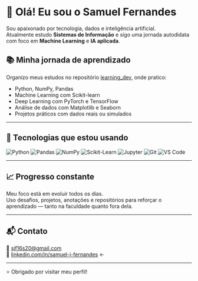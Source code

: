 # 👋 Olá! Eu sou o Samuel Fernandes

Sou apaixonado por tecnologia, dados e inteligência artificial.  
Atualmente estudo **Sistemas de Informação** e sigo uma jornada autodidata com foco em **Machine Learning** e **IA aplicada**.

## 📚 Minha jornada de aprendizado

Organizo meus estudos no repositório [learning_dev](https://github.com/sjf1616/learning_dev), onde pratico:

- Python, NumPy, Pandas
- Machine Learning com Scikit-learn
- Deep Learning com PyTorch e TensorFlow
- Análise de dados com Matplotlib e Seaborn
- Projetos práticos com dados reais ou simulados

---

## 🚀 Tecnologias que estou usando

![Python](https://img.shields.io/badge/-Python-3776AB?logo=python&logoColor=fff&style=flat)
![Pandas](https://img.shields.io/badge/-Pandas-150458?logo=pandas&logoColor=fff&style=flat)
![NumPy](https://img.shields.io/badge/-NumPy-013243?logo=numpy&logoColor=fff&style=flat)
![Scikit-Learn](https://img.shields.io/badge/-Scikit--Learn-F7931E?logo=scikitlearn&logoColor=fff&style=flat)
![Jupyter](https://img.shields.io/badge/-Jupyter-F37626?logo=jupyter&logoColor=fff&style=flat)
![Git](https://img.shields.io/badge/-Git-F05032?logo=git&logoColor=fff&style=flat)
![VS Code](https://img.shields.io/badge/-VSCode-007ACC?logo=visualstudiocode&logoColor=fff&style=flat)

---

## 📈 Progresso constante

Meu foco está em evoluir todos os dias.  
Uso desafios, projetos, anotações e repositórios para reforçar o aprendizado — tanto na faculdade quanto fora dela.

---

## 📬 Contato

📧 sjf16s20@gmail.com  
🔗 [linkedin.com/in/samuel-j-fernandes](https://linkedin.com/in/samuel-j-fernandes) ← 

---

⭐ Obrigado por visitar meu perfil!
